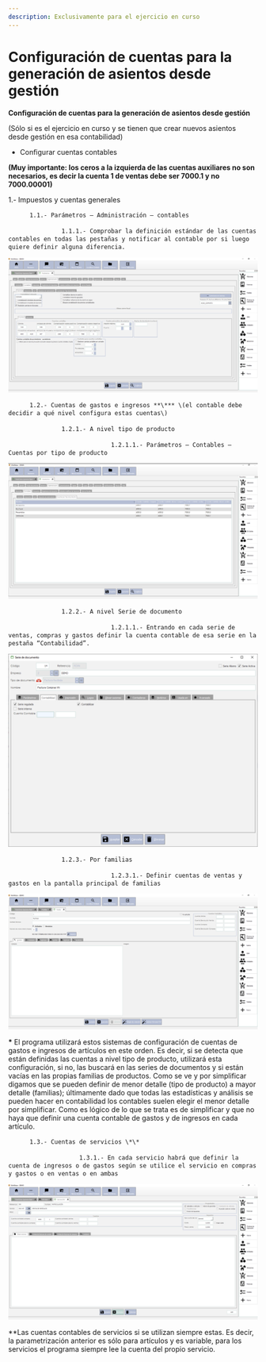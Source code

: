 ```yaml
---
description: Exclusivamente para el ejercicio en curso
---
```


# Configuración de cuentas para la generación de asientos desde gestión

**Configuración de cuentas para la generación de asientos desde gestión**

\(Sólo si es el ejercicio en curso y se tienen que crear nuevos asientos desde gestión en esa contabilidad\)

* Configurar cuentas contables

**\(Muy importante: los ceros a la izquierda de las cuentas auxiliares no son necesarios, es decir la cuenta 1 de ventas debe ser 7000.1 y no 7000.00001\)**

1.- Impuestos y cuentas generales

          1.1.- Parámetros – Administración – contables

                   1.1.1.- Comprobar la definición estándar de las cuentas contables en todas las pestañas y notificar al contable por si luego quiere definir alguna diferencia.

![](../../../.gitbook/assets/imagen%20%282%29.png)

          1.2.- Cuentas de gastos e ingresos **\*** \(el contable debe decidir a qué nivel configura estas cuentas\)

                   1.2.1.- A nivel tipo de producto

                                 1.2.1.1.- Parámetros – Contables – Cuentas por tipo de producto

![](../../../.gitbook/assets/imagen%20%284%29.png)

                   1.2.2.- A nivel Serie de documento

                                 1.2.1.1.- Entrando en cada serie de ventas, compras y gastos definir la cuenta contable de esa serie en la pestaña “Contabilidad”.

![](../../../.gitbook/assets/imagen%20%285%29.png)

                   1.2.3.- Por familias

                                 1.2.3.1.- Definir cuentas de ventas y gastos en la pantalla principal de familias

![](../../../.gitbook/assets/imagen%20%286%29.png)

**\*** El programa utilizará estos sistemas de configuración de cuentas de gastos e ingresos de artículos en este orden. Es decir, si se detecta que están definidas las cuentas a nivel tipo de producto, utilizará esta configuración, si no, las buscará en las series de documentos y si están vacías en las propias familias de productos. Como se ve y por simplificar digamos que se pueden definir de menor detalle \(tipo de producto\) a mayor detalle \(familias\); últimamente dado que todas las estadísticas y análisis se pueden hacer en contabilidad los contables suelen elegir el menor detalle por simplificar. Como es lógico de lo que se trata es de simplificar y que no haya que definir una cuenta contable de gastos y de ingresos en cada artículo.

          1.3.- Cuentas de servicios \*\*

                        1.3.1.- En cada servicio habrá que definir la cuenta de ingresos o de gastos según se utilice el servicio en compras y gastos o en ventas o en ambas

![](../../../.gitbook/assets/imagen%20%283%29.png)

\*\*Las cuentas contables de servicios si se utilizan siempre estas. Es decir, la parametrización anterior es sólo para artículos y es variable, para los servicios el programa siempre lee la cuenta del propio servicio.

